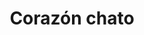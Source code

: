 ---
title: Corazón chato
date: 
draft: false

# descripcion
description : Corazón chato

materials: Plata 925

color: Plateado

dimensions: 2cm x 1,9cm

code: 02-14-0245

type: "Dijes"

categories: []

price: $5.880,00

price_eftvo: $5.000,00

# Images
# first image will be shown in the product page
images:
  # - image: "images/path_to_image"
  # La ubicacion de las imagenes es imagenes/Dijes/Dijes.Plata/02-14-0245-corazon-chato
  - image: "./images/dijes/plata/02-14-0245-corazon-chato.JPG"
---